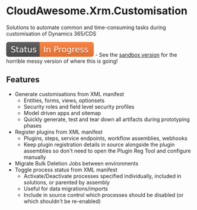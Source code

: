 # CloudAwesome.Xrm.Customisation
Solutions to automate common and time-consuming tasks during customisation of Dynamics 365/CDS

![In progress](documentation/assets/Status-InProgress.svg) - See the [sandbox version](https://github.com/Cloud-Awesome/CloudAwesome.Xrm.Customisation.Sandbox) for the horrible messy version of where this is going!

## Features
- Generate customisations from XML manifest
    - Entities, forms, views, optionsets
    - Security roles and field level security profiles
    - Model driven apps and sitemap
    - Quickly generate, test and tear down all artifacts during prototyping phases
- Register plugins from XML manifest
    - Plugins, steps, service endpoints, workflow assemblies, webhooks
    - Keep plugin registration details in source alongside the plugin assemblies so don't need to open the Plugin Reg Tool and configure manually
- Migrate Bulk Deletion Jobs between environments
- Toggle process status from XML manifest
    - Activate/Deactivate processes specified individually, included in solutions, or parented by assembly
    - Useful for data migrations/imports
    - Include in source control which processes should be disabled (or which shouldn't be re-enabled)

